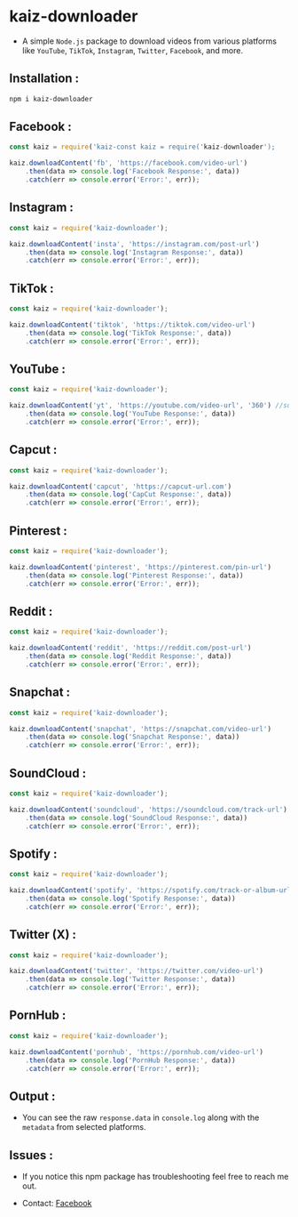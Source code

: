 # kaiz-downloader

* A simple `Node.js` package to download videos from various platforms like `YouTube`, `TikTok`, `Instagram`, `Twitter`, `Facebook`, and more.


## Installation :
```bash
npm i kaiz-downloader
```

## Facebook :
```js
const kaiz = require('kaiz-const kaiz = require('kaiz-downloader');

kaiz.downloadContent('fb', 'https://facebook.com/video-url')
    .then(data => console.log('Facebook Response:', data))
    .catch(err => console.error('Error:', err));
```

## Instagram :
```js
const kaiz = require('kaiz-downloader');

kaiz.downloadContent('insta', 'https://instagram.com/post-url')
    .then(data => console.log('Instagram Response:', data))
    .catch(err => console.error('Error:', err));
```
## TikTok :
```js
const kaiz = require('kaiz-downloader');

kaiz.downloadContent('tiktok', 'https://tiktok.com/video-url')
    .then(data => console.log('TikTok Response:', data))
    .catch(err => console.error('Error:', err));
```
## YouTube :
```js
const kaiz = require('kaiz-downloader');

kaiz.downloadContent('yt', 'https://youtube.com/video-url', '360') //supported qualities are 140, 360, 480, 720, 1080.
    .then(data => console.log('YouTube Response:', data))
    .catch(err => console.error('Error:', err));
```
## Capcut :
```js
const kaiz = require('kaiz-downloader');

kaiz.downloadContent('capcut', 'https://capcut-url.com')
    .then(data => console.log('CapCut Response:', data))
    .catch(err => console.error('Error:', err));
```
## Pinterest :
```js
const kaiz = require('kaiz-downloader');

kaiz.downloadContent('pinterest', 'https://pinterest.com/pin-url')
    .then(data => console.log('Pinterest Response:', data))
    .catch(err => console.error('Error:', err));
```
## Reddit :
```js
const kaiz = require('kaiz-downloader');

kaiz.downloadContent('reddit', 'https://reddit.com/post-url')
    .then(data => console.log('Reddit Response:', data))
    .catch(err => console.error('Error:', err));
```
## Snapchat :
```js
const kaiz = require('kaiz-downloader');

kaiz.downloadContent('snapchat', 'https://snapchat.com/video-url')
    .then(data => console.log('Snapchat Response:', data))
    .catch(err => console.error('Error:', err));
```
## SoundCloud :
```js
const kaiz = require('kaiz-downloader');

kaiz.downloadContent('soundcloud', 'https://soundcloud.com/track-url')
    .then(data => console.log('SoundCloud Response:', data))
    .catch(err => console.error('Error:', err));
```
## Spotify :
```js
const kaiz = require('kaiz-downloader');

kaiz.downloadContent('spotify', 'https://spotify.com/track-or-album-url')
    .then(data => console.log('Spotify Response:', data))
    .catch(err => console.error('Error:', err));
```
## Twitter (X) : 
```js
const kaiz = require('kaiz-downloader');

kaiz.downloadContent('twitter', 'https://twitter.com/video-url')
    .then(data => console.log('Twitter Response:', data))
    .catch(err => console.error('Error:', err));
```
## PornHub :
```js
const kaiz = require('kaiz-downloader');

kaiz.downloadContent('pornhub', 'https://pornhub.com/video-url')
    .then(data => console.log('PornHub Response:', data))
    .catch(err => console.error('Error:', err));
```
## Output :

* You can see the raw `response.data` in `console.log` along with the `metadata` from selected platforms.

## Issues :
* If you notice this npm package has troubleshooting feel free to reach me out.

* Contact: [Facebook](https://www.facebook.com/known.as.kaizenji)
